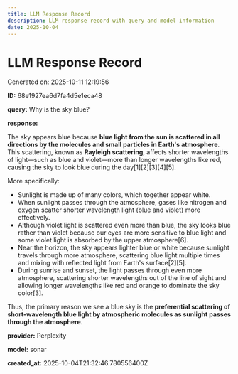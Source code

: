 ```yaml
---
title: LLM Response Record
description: LLM response record with query and model information
date: 2025-10-04
---
```


# LLM Response Record

Generated on: 2025-10-11 12:19:56

**ID:** 68e1927ea6d7fa4d5e1eca48

**query:** Why is the sky blue?

**response:**

The sky appears blue because **blue light from the sun is scattered in all directions by the molecules and small particles in Earth's atmosphere**. This scattering, known as **Rayleigh scattering**, affects shorter wavelengths of light—such as blue and violet—more than longer wavelengths like red, causing the sky to look blue during the day[1][2][3][4][5].

More specifically:

- Sunlight is made up of many colors, which together appear white.
- When sunlight passes through the atmosphere, gases like nitrogen and oxygen scatter shorter wavelength light (blue and violet) more effectively.
- Although violet light is scattered even more than blue, the sky looks blue rather than violet because our eyes are more sensitive to blue light and some violet light is absorbed by the upper atmosphere[6].
- Near the horizon, the sky appears lighter blue or white because sunlight travels through more atmosphere, scattering blue light multiple times and mixing with reflected light from Earth's surface[2][5].
- During sunrise and sunset, the light passes through even more atmosphere, scattering shorter wavelengths out of the line of sight and allowing longer wavelengths like red and orange to dominate the sky color[3].

Thus, the primary reason we see a blue sky is the **preferential scattering of short-wavelength blue light by atmospheric molecules as sunlight passes through the atmosphere**.

**provider:** Perplexity

**model:** sonar

**created_at:** 2025-10-04T21:32:46.780556400Z

